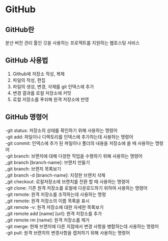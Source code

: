 # GitHub

## GitHub란
분산 버전 관리 툴인 깃을 사용하는 프로젝트를 지원하는 웹호스팅 서비스

## GitHub 사용법
1. Github에 저장소 작성, 복제
2. 파일의 작성, 편집
3. 파일의 생성, 변경, 삭제를 git 인덱스에 추가
4. 변경 결과를 로컬 저장소에 커밋
5. 로컬 저장소를 푸쉬해 원격 저장소에 반영

## GitHub 명령어
-git status: 저장소의 상태를 확인하기 위해 사용하는 명령어<br/>
-git add: 파일이나 디렉토리를 인덱스에 추가하는데 사용하는 명령어<br/>
-git commit: 인덱스에 추가 된 파일이나 폴더의 내용을 저장소에 쓸 때 사용하는 명령어<br/>
-git branch: 브랜치에 대해 다양한 작업을 수행하기 위해 사용하는 명령어<br/>
_git branch [branch-name]: 브랜치 만들기<br/>
_git branch: 브랜치 목록보기<br/>
_git branch -d [branch-name]: 지정한 브랜치 삭제<br/>
_git checkout: 로컬저장소에 브랜치를 전환 할 때 사용하는 명령어<br/>
-git clone: 기존 원격 저장소를 로컬에 다운로드하기 위하여 사용하는 명령어<br/>
-git remote: 원격 저장소를 조작하는데 사용하는 명령<br/>
_git remote: 원격 저장소의 이름 목록을 표시<br/>
_git remote -v: 원격 저장소에 대한 자세한 목록보기<br/>
_git remote add [name] [url]: 원격 저장소를 추가<br/>
_git remote rm [name]: 원격 저장소를 제거<br/>
-git merge: 현재 브랜치에 다른 지점에서 변경 사항을 병합하는데 사용하는 명령어<br/>
-git pull: 원격 브랜치의 변경사항을 캡처하기 위해 사용하는 명령어<br/>
